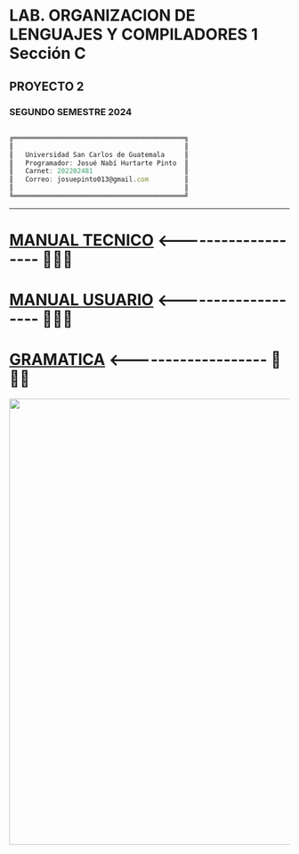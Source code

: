 # LAB.  ORGANIZACION DE LENGUAJES Y COMPILADORES 1 Sección C
## PROYECTO 2
### SEGUNDO SEMESTRE 2024

```js

╔═══════════════════════════════════════════╗
║                                           ║
║   Universidad San Carlos de Guatemala     ║
║   Programador: Josué Nabí Hurtarte Pinto  ║
║   Carnet: 202202481                       ║
║   Correo: josuepinto013@gmail.com         ║
║                                           ║
╚═══════════════════════════════════════════╝

```

---

# [MANUAL TECNICO](src/Documentacion/ManualTecnico.pdf)    <------------------- 👀👀👀
# [MANUAL USUARIO](Documentacion/ManualUsuario.pdf)    <------------------- 👀👀👀
# [GRAMATICA](Documentacion/Gramatica.txt)    <------------------- 👀👀👀


<p align="center">
  <a href="#"><img src="https://i.pinimg.com/originals/1a/ef/79/1aef79b84a78c4f2600408f77a49ba7a.gif" width="800px"/></a>
</p>